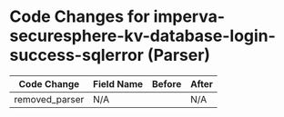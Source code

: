 # Code Changes for imperva-securesphere-kv-database-login-success-sqlerror (Parser)

| Code Change | Field Name | Before | After |
|-------------|------------|--------|-------|
| removed_parser | N/A |  | N/A |